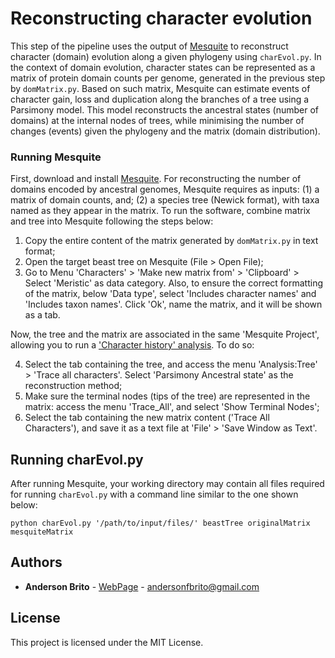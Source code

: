 # Reconstructing character evolution

This step of the pipeline uses the output of [Mesquite](https://www.mesquiteproject.org/) to reconstruct character (domain) evolution along a given phylogeny using `charEvol.py`. In the context of domain evolution, character states can be represented as a matrix of protein domain counts per genome, generated in the previous step by `domMatrix.py`. Based on such matrix, Mesquite can estimate events of character gain, loss and duplication along the branches of a tree using a Parsimony model. This model reconstructs the ancestral states (number of domains) at the internal nodes of trees, while minimising the number of changes (events) given the phylogeny and the matrix (domain distribution).


### Running Mesquite

First, download and install [Mesquite](https://www.mesquiteproject.org/Installation.html). For reconstructing the number of domains encoded by ancestral genomes, Mesquite requires as inputs: (1) a matrix of domain counts, and; (2) a species tree (Newick format), with taxa named as they appear in the matrix. To run the software, combine matrix and tree into Mesquite following the steps below:

1. Copy the entire content of the matrix generated by `domMatrix.py` in text format;
2. Open the target beast tree on Mesquite (File > Open File);
3. Go to Menu 'Characters' > 'Make new matrix from' > 'Clipboard' > Select 'Meristic' as data category. Also, to ensure the correct formatting of the matrix, below 'Data type', select 'Includes character names' and 'Includes taxon names'. Click 'Ok', name the matrix, and it will be shown as a tab.

Now, the tree and the matrix are associated in the same 'Mesquite Project', allowing you to run a ['Character history' analysis](http://mesquiteproject.org/mesquiteArchives/mesquite2.75/Mesquite_Folder/docs/mesquite/CharacterEvolution/AncestralStates.html). To do so:

4. Select the tab containing the tree, and access the menu 'Analysis:Tree' > 'Trace all characters'. Select 'Parsimony Ancestral state' as the reconstruction method;
5. Make sure the terminal nodes (tips of the tree) are represented in the matrix: access the menu 'Trace_All', and select 'Show Terminal Nodes';
5. Select the tab containing the new matrix content ('Trace All Characters'), and save it as a text file at 'File' > 'Save Window as Text'.

## Running charEvol.py

After running Mesquite, your working directory may contain all files required for running `charEvol.py` with a command line similar to the one shown below:

```
python charEvol.py '/path/to/input/files/' beastTree originalMatrix mesquiteMatrix 
```

## Authors

* **Anderson Brito** - [WebPage](https://andersonbrito.github.io/) - andersonfbrito@gmail.com

## License

This project is licensed under the MIT License.

